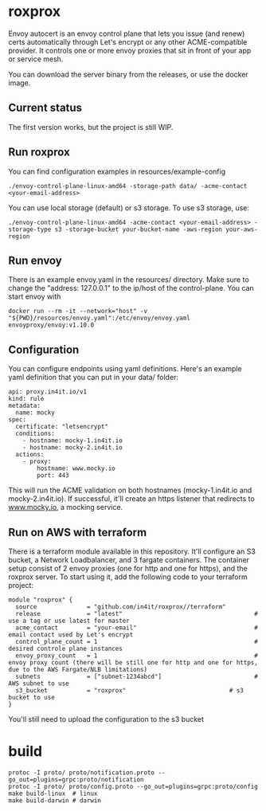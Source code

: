 # roxprox

Envoy autocert is an envoy control plane that lets you issue (and renew) certs automatically through Let's encrypt or any other ACME-compatible provider. It controls one or more envoy proxies that sit in front of your app or service mesh.

You can download the server binary from the releases, or use the docker image.

## Current status
The first version works, but the project is still WIP.

## Run roxprox
You can find configuration examples in resources/example-config
```
./envoy-control-plane-linux-amd64 -storage-path data/ -acme-contact <your-email-address>
```

You can use local storage (default) or s3 storage. To use s3 storage, use:

```
./envoy-control-plane-linux-amd64 -acme-contact <your-email-address> -storage-type s3 -storage-bucket your-bucket-name -aws-region your-aws-region
```

## Run envoy
There is an example envoy.yaml in the resources/ directory. Make sure to change the "address: 127.0.0.1" to the ip/host of the control-plane. You can start envoy with
```
docker run --rm -it --network="host" -v "${PWD}/resources/envoy.yaml":/etc/envoy/envoy.yaml envoyproxy/envoy:v1.10.0
```
## Configuration
You can configure endpoints using yaml definitions. Here's an example yaml definition that you can put in your data/ folder:

```
api: proxy.in4it.io/v1
kind: rule
metadata:
  name: mocky
spec:
  certificate: "letsencrypt"
  conditions:
    - hostname: mocky-1.in4it.io
    - hostname: mocky-2.in4it.io
  actions:
    - proxy:
        hostname: www.mocky.io
        port: 443
```

This will run the ACME validation on both hostnames (mocky-1.in4it.io and mocky-2.in4it.io). If successful, it'll create an https listener that redirects to www.mocky.io, a mocking service.

## Run on AWS with terraform

There is a terraform module available in this repository. It'll configure an S3 bucket, a Network Loadbalancer, and 3 fargate containers. The container setup consist of 2 envoy proxies (one for http and one for https), and the roxprox server. To start using it, add the following code to your terraform project:

```
module "roxprox" {
  source              = "github.com/in4it/roxprox//terraform"
  release             = "latest"                                     # use a tag or use latest for master
  acme_contact        = "your-email"                                 # email contact used by Let's encrypt
  control_plane_count = 1                                            # desired controle plane instances
  envoy_proxy_count   = 1                                            # envoy proxy count (there will be still one for http and one for https, due to the AWS Fargate/NLB limitations)
  subnets             = ["subnet-1234abcd"]                          # AWS subnet to use
  s3_bucket           = "roxprox"                             # s3 bucket to use
}
```

You'll still need to upload the configuration to the s3 bucket


# build 

```
protoc -I proto/ proto/notification.proto --go_out=plugins=grpc:proto/notification
protoc -I proto/ proto/config.proto --go_out=plugins=grpc:proto/config
make build-linux  # linux
make build-darwin # darwin
```
